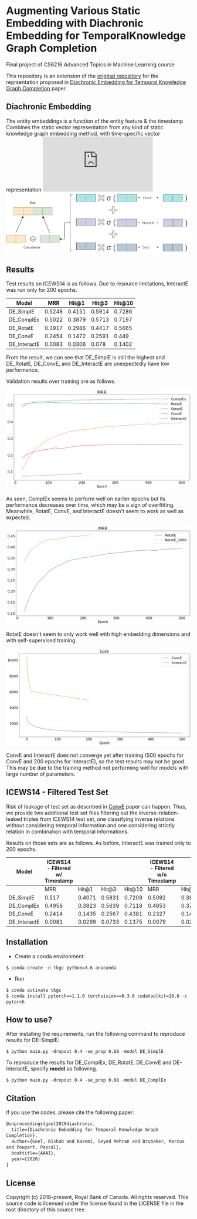 # Augmenting Various Static Embedding with Diachronic Embedding for TemporalKnowledge Graph Completion
Final project of CS6216 Advanced Topics in Machine Learning course

This repository is an extension of the [original repository](https://github.com/BorealisAI/de-simple) for the reprsentation proposed in [Diachronic Embedding for Temporal Knowledge Graph Completion](https://arxiv.org/pdf/1907.03143.pdf) paper.

## Diachronic Embedding
The entity  embeddings  is  a  function  of  the  entity  feature & the timestamp
Combines the static vector representation from any kind  of  static  knowledge  graph  embedding  method,  with time-specific  vector  representation
![equation](https://latex.codecogs.com/gif.latex?z_v%5Et%20%3D%20%5Cbegin%7Bcases%7D%20a_v%5Et%5Bn%5D%5Csigma%28w_v%5Bn%5D%5Ctimes%20t%20&plus;%20b_v%5Bn%5D%29%20%26%5Ctext%7Bif%20%7D%201%20%5Cleq%20n%20%5Cleq%20%5Cgamma%20d%20%5C%5C%20a_v%5Bn%5D%20%26%5Ctext%7Bif%20%7D%20%5Cgamma%20d%20%3C%20n%20%5Cleq%20d%20%5Cend%7Bcases%7D)
![diachronic embedding](images/de_detail.jpg)

## Results
Test results on ICEWS14 is as follows. Due to resource limitations, InteractE was run only for 200 epochs.

| Model | MRR | Hit@1 | Hit@3 | Hit@10 |
| --- | --- | --- | --- | --- |
| DE_SimplE | 0.5248 | 0.4151 | 0.5914 | 0.7286 |
| DE_ComplEx | 0.5022 | 0.3879 | 0.5713 | 0.7197 |
| DE_RotatE | 0.3917 | 0.2986 | 0.4417 | 0.5665 |
| DE_ConvE | 0.2454 | 0.1472 | 0.2591 | 0.449 |
| DE_InteractE | 0.0083 | 0.0306 | 0.078 | 0.1402 |

From the result, we can see that DE_SimplE is still the highest and DE_RotatE, DE_ConvE, and DE_InteractE are unexpectedly have low performance.

Validation results over training are as follows.

![validation per epoch](images/mrr.png)

As seen, ComplEx seems to perform well on earlier epochs but its performance decreases over time, which may be a sign of overfitting. Meanwhile, RotatE, ConvE, and InteractE doesn't seem to work as well as expected.

![rotate](images/mrr_rotate.png)

RotatE doesn't seem to only work well with high embedding dimensions and with self-supervised training.

![conve](images/loss_conve_interacte.png)

ConvE and InteractE does not converge yet after training (500 epochs for ConvE and 200 epochs for InteractE), so the test results may not be good. This may be due to the training method not performing well for models with large number of parameters.

## ICEWS14 - Filtered Test Set

Risk of leakage of test set as described in [ConvE](https://www.aaai.org/ocs/index.php/AAAI/AAAI18/paper/viewFile/17366/15884) paper can happen. Thus, we provide two additional test set files filtering out the inverse-relation-leaked triples from ICEWS14 test set, one classifying inverse relations without considering temporal information and one considering strictly relation in combination with temporal informations.

Results on those sets are as follows. As before, InteractE was trained only to 200 epochs.

| Model | ICEWS14 - Filtered w/ Timestamp |  |  |  | ICEWS14 - Filtered w/o Timestamp |  |  |  |
| --- | --- | --- | --- | --- | --- | --- | --- | --- |
|  | MRR | Hit@1 | Hit@3 | Hit@10 | MRR | Hit@1 | Hit@3 | Hit@10 |
| DE_SimplE | 0.517 | 0.4071 | 0.5831 | 0.7209 | 0.5092 | 0.3878 | 0.575 | 0.7465 |
| DE_ComplEx | 0.4958 | 0.3823 | 0.5639 | 0.7118 | 0.4853 | 0.3735 | 0.5514 | 0.698 |
| DE_ConvE | 0.2414 | 0.1435 | 0.2567 | 0.4381 | 0.2327 | 0.1401 | 0.2532 | 0.4221 |
| DE_InteractE | 0.0081 | 0.0299 | 0.0733 | 0.1375 | 0.0079 | 0.0292 | 0.0701 | 0.1331 |

## Installation
- Create a conda environment:
```
$ conda create -n tkgc python=3.6 anaconda
```
- Run
```
$ conda activate tkgc
$ conda install pytorch==1.1.0 torchvision==0.3.0 cudatoolkit=10.0 -c pytorch
```

## How to use?
After installing the requirements, run the following command to reproduce results for DE-SimplE:
```
$ python main.py -dropout 0.4 -se_prop 0.68 -model DE_SimplE
```
To reproduce the results for DE_ComplEx, DE_RotatE, DE_ConvE and DE-InteractE, specify **model** as following.
```
$ python main.py -dropout 0.4 -se_prop 0.68 -model DE_ComplEx
```
## Citation
If you use the codes, please cite the following paper:
```
@inproceedings{goel2020diachronic,
  title={Diachronic Embedding for Temporal Knowledge Graph Completion},
  author={Goel, Rishab and Kazemi, Seyed Mehran and Brubaker, Marcus and Poupart, Pascal},
  booktitle={AAAI},
  year={2020}
}
```
## License
Copyright (c) 2018-present, Royal Bank of Canada.
All rights reserved.
This source code is licensed under the license found in the
LICENSE file in the root directory of this source tree.
